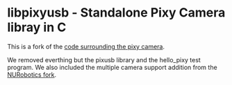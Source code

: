 # libpixyusb - Standalone Pixy Camera libray in C

This is a fork of the [code surrounding the pixy camera](https://github.com/charmedlabs/pixy).

We removed everthing but the pixusb library and the hello_pixy test program. We also included the multiple camera support addition from the [NURobotics fork](https://github.com/NURobotics/pixy).



